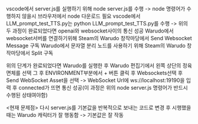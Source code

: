 vscode에서 server.js를 실행하기 위해 node server.js를 수행 -> node 명령어가 수행하지 않을시 브라우저에서 node 다운로드 필요
vscode에서 LLM_prompt_test_TTS.py는 python LLM_prompt_test_TTS.py를 수행
-> 위의 두 과정이 완료되었다면 openai와 websocket사이의 통신 성공
Warudo에서 websocket서버를 연결하기위해 Steam의 Warudo 창작마당에서 Send Websocket Message 구독
Warudo에서 문자열 분리 노드를 사용하기 위해 Steam의 Warudo 창작마당에서 Split 구독

위의 단계가 완료되었다면 Warudo를 실행한 후 Warudo 편집기에서 왼쪽 상단의 정육면체를 선택
그 후 ENVIRONMENT부분에서 + 버튼 클릭 후 Websockets선택 후 Send WebSocket Asset을 선택 -> 
WebSocket Url에 ws://localhost:19190을 입력 후 connected가 뜨면 통신 성공(이 과정은 위의 node server.js 명령어가 반드시 수행된 상태여야함)


<현재 문제점>
다시 server.js를 기본값을 반복적으로 보내는 코드로 변경 후 시행했을 때는 Warudo 캐릭터가 잘 행동함 
-> 기본값은 잘 작동
